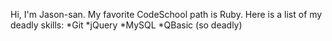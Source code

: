 Hi, I'm Jason-san.
My favorite CodeSchool path is Ruby.
Here is a list of my deadly skills:
 *Git
 *jQuery
 *MySQL
 *QBasic (so deadly)
